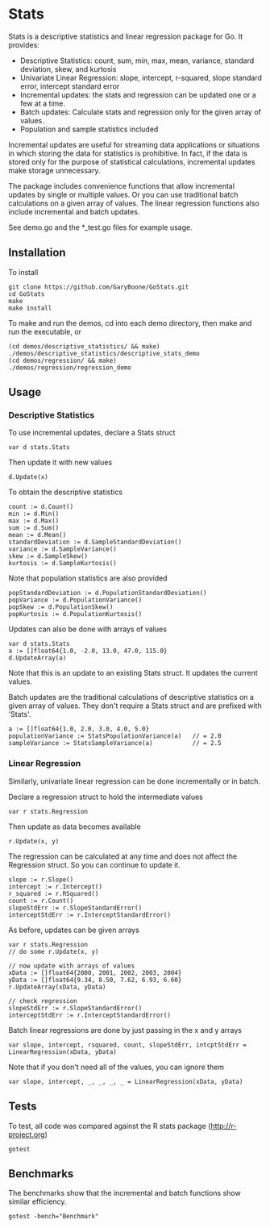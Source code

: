
# Stats #

Stats is a descriptive statistics and linear regression package for Go. It provides:

* Descriptive Statistics: count, sum, min, max, mean, variance, standard deviation, skew, and kurtosis
* Univariate Linear Regression: slope, intercept, r-squared, slope standard error, intercept standard error
* Incremental updates: the stats and regression can be updated one or a few at a time.
* Batch updates: Calculate stats and regression only for the given array of values.
* Population and sample statistics included

Incremental updates are useful for streaming data applications or situations in which storing the data for statistics is prohibitive. In fact, if the data is stored only for the purpose of statistical calculations, incremental updates make storage unnecessary.

The package includes convenience functions that allow incremental updates by single or multiple values. Or you can use traditional batch calculations on a given array of values. The linear regression functions also include incremental and batch updates. 

See demo.go and the *_test.go files for example usage.

## Installation

To install

	git clone https://github.com/GaryBoone/GoStats.git
	cd GoStats
	make
	make install

To make and run the demos, cd into each demo directory, then make and run the executable, or

	(cd demos/descriptive_statistics/ && make)
	./demos/descriptive_statistics/descriptive_stats_demo
	(cd demos/regression/ && make)
	./demos/regression/regression_demo
	

## Usage ##

### Descriptive Statistics ###

To use incremental updates, declare a Stats struct

	var d stats.Stats

Then update it with new values

	d.Update(x)
	
To obtain the descriptive statistics

	count := d.Count()
	min := d.Min()
	max := d.Max()
	sum := d.Sum()
	mean := d.Mean()
	standardDeviation := d.SampleStandardDeviation()
	variance := d.SampleVariance()
	skew := d.SampleSkew()
	kurtosis := d.SampleKurtosis()

Note that population statistics are also provided

	popStandardDeviation := d.PopulationStandardDeviation()
	popVariance := d.PopulationVariance()
	popSkew := d.PopulationSkew()
	popKurtosis := d.PopulationKurtosis()

Updates can also be done with arrays of values

	var d stats.Stats
	a := []float64{1.0, -2.0, 13.0, 47.0, 115.0}
	d.UpdateArray(a)

Note that this is an update to an existing Stats struct. It updates the current values.

Batch updates are the traditional calculations of descriptive statistics on a given array of values. They don't require a Stats struct and are prefixed with 'Stats'.

	a := []float64{1.0, 2.0, 3.0, 4.0, 5.0}
	populationVariance := StatsPopulationVariance(a)   // = 2.0
	sampleVariance := StatsSampleVariance(a)           // = 2.5

	
### Linear Regression ###

Similarly, univariate linear regression can be done incrementally or in batch.

Declare a regression struct to hold the intermediate values

	var r stats.Regression

Then update as data becomes available

	r.Update(x, y)
	
The regression can be calculated at any time and does not affect the Regression struct. So you can continue to update it.
	
	slope := r.Slope()
	intercept := r.Intercept()
	r_squared := r.RSquared()
	count := r.Count()
	slopeStdErr := r.SlopeStandardError()
	interceptStdErr := r.InterceptStandardError()

As before, updates can be given arrays

	var r stats.Regression
	// do some r.Update(x, y) 

	// now update with arrays of values
	xData := []float64{2000, 2001, 2002, 2003, 2004}
	yData := []float64{9.34, 8.50, 7.62, 6.93, 6.60}
	r.UpdateArray(xData, yData)

	// check regression
	slopeStdErr := r.SlopeStandardError()
	interceptStdErr := r.InterceptStandardError()


Batch linear regressions are done by just passing in the x and y arrays
	
	var slope, intercept, rsquared, count, slopeStdErr, intcptStdErr = LinearRegression(xData, yData)

Note that if you don't need all of the values, you can ignore them

	var slope, intercept, _, _, _, _ = LinearRegression(xData, yData)

	
## Tests ##

To test, all code was compared against the R stats package (http://r-project.org)

	gotest
	
## Benchmarks ##

The benchmarks show that the incremental and batch functions show similar efficiency.

	gotest -bench="Benchmark"